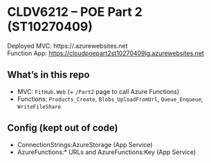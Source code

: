 # CLDV6212 – POE Part 2 (ST10270409)

Deployed MVC: https://<your-mvc-app>.azurewebsites.net  
Function App: https://cloudpoepart2st10270409lg.azurewebsites.net

## What’s in this repo
- MVC: `FitHub.Web` (+ `/Part2` page to call Azure Functions)
- Functions: `Products_Create`, `Blobs_UploadFromUrl`, `Queue_Enqueue`, `WriteFileShare`

## Config (kept out of code)
- ConnectionStrings:AzureStorage (App Service)
- AzureFunctions:* URLs and AzureFunctions:Key (App Service)

